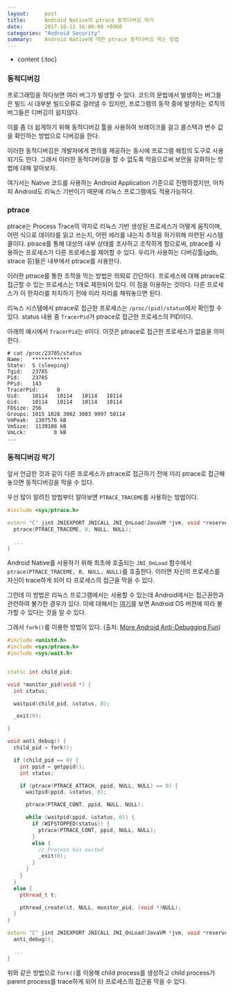 ```yaml
---
layout:     post
title:      Android Native의 ptrace 동적디버깅 막기
date:       2017-10-23 16:00:00 +0900
categories: "Android Security"
summary:    Android Native에 대한 ptrace 동적디버깅 막는 방법
---
```


* content
{:toc}

### 동적디버깅
프로그래밍을 하다보면 여러 버그가 발생할 수 있다.
코드의 문법에서 발생하는 버그들은 빌드 시 대부분 빌드오류로 걸러낼 수 있지만,
프로그램의 동작 중에 발생하는 로직의 버그들은 디버깅이 쉽지않다.

이를 좀 더 쉽게하기 위해 동적디버깅 툴을 사용하여
브레이크를 걸고 콜스택과 변수 값을 확인하는 방법으로 디버깅을 한다.

이러한 동적디버깅은 개발자에게 편의를 제공하는 동시에
프로그램 해킹의 도구로 사용되기도 한다.
그래서 이러한 동적디버깅을 할 수 없도록 막음으로써
보안을 강화하는 방법에 대해 알아보자.

여기서는 Native 코드를 사용하는 Android Application 기준으로 진행하겠지만,
어차피 Android도 리눅스 기반이기 때문에 리눅스 프로그램에도 적용가능하다.


### ptrace
ptrace는 Process Trace의 약자로
리눅스 기반 생성된 프로세스가 어떻게 움직이며, 어떤 식으로 데이타를 읽고 쓰는지, 
어떤 에러를 내는지 추적을 하기위해 마련된 시스템 콜이다.
ptrace를 통해 대상의 내부 상태를 조사하고 조작하게 함으로써,
ptrace를 사용하는 프로세스가 다른 프로세스를 제어할 수 있다.
우리가 사용하는 디버깅툴(gdb, strace 등)들은 내부에서 ptrace를 사용한다.

이러한 ptrace를 통한 조작을 막는 방법은 의외로 간단하다.
프로세스에 대해 ptrace로 접근할 수 있는 프로세스는 1개로 제한되어 있다.
이 점을 이용하는 것이다. 다른 프로세스가 이 한자리를 차지하기 전에
미리 자리를 채워놓으면 된다.

리눅스 시스템에서 ptrace로 접근한 프로세스는 `/proc/(pid)/status`에서 확인할 수 있다.
status 내용 중 `TracerPid`가 ptrace로 접근한 프로세스의 PID이다.

아래의 예시에서 `TracerPid`는 `0`이다.
이것은 ptrace로 접근한 프로세스가 없음을 의미한다.
```no-highlight
# cat /proc/23785/status
Name:   ************
State:  S (sleeping)
Tgid:   23785
Pid:    23785
PPid:   143
TracerPid:      0
Uid:    10114   10114   10114   10114
Gid:    10114   10114   10114   10114
FDSize: 256
Groups: 1015 1028 3002 3003 9997 50114
VmPeak:  1307576 kB
VmSize:  1139108 kB
VmLck:         0 kB
...
```


### 동적디버깅 막기
앞서 언급한 것과 같이 다른 프로세스가 ptrace로 접근하기 전에
미리 ptrace로 접근해 놓으면 동적디버깅을 막을 수 있다.

우선 많이 알려진 방법부터 알아보면 `PTRACE_TRACEME`를 사용하는 방법이다.
```cpp
#include <sys/ptrace.h>

extern "C" jint JNIEXPORT JNICALL JNI_OnLoad(JavaVM *jvm, void *reserved) {
  ptrace(PTRACE_TRACEME, 0, NULL, NULL);
  
  ...
}
```

Android Native를 사용하기 위해 최초에 호출되는 `JNI_OnLoad` 함수에서
`ptrace(PTRACE_TRACEME, 0, NULL, NULL)`를 호출한다.
이러면 자신의 프로세스를 자신이 trace하게 되어 타 프로세스의 접근을 막을 수 있다.

그런데 이 방법은 리눅스 프로그램에서는 사용할 수 있는데 Android에서는
접근권한과 관련하여 불가한 경우가 있다.
이에 대해서는 [여기](https://groups.google.com/forum/#!topic/android-security-discuss/gxSX6bIoCTc)를 보면
Android OS 버젼에 따라 불가할 수 있다는 것을 알 수 있다.

그래서 `fork()`를 이용한 방법이 있다.
(출처: [More Android Anti-Debugging Fun](http://www.vantagepoint.sg/blog/89-more-android-anti-debugging-fun))
```cpp
#include <unistd.h>
#include <sys/ptrace.h>
#include <sys/wait.h>


static int child_pid;

void *monitor_pid(void *) {
  int status;

  waitpid(child_pid, &status, 0);

  _exit(0);

}

void anti_debug() {
  child_pid = fork();

  if (child_pid == 0) {
    int ppid = getppid();
    int status;

    if (ptrace(PTRACE_ATTACH, ppid, NULL, NULL) == 0) {
      waitpid(ppid, &status, 0);

      ptrace(PTRACE_CONT, ppid, NULL, NULL);

      while (waitpid(ppid, &status, 0)) {
        if (WIFSTOPPED(status)) {
          ptrace(PTRACE_CONT, ppid, NULL, NULL);
        }
        else {
          // Process has exited
          _exit(0);
        }
      }
    }
  }
  else {
    pthread_t t;

    pthread_create(&t, NULL, monitor_pid, (void *)NULL);
  }
}

extern "C" jint JNIEXPORT JNICALL JNI_OnLoad(JavaVM *jvm, void *reserved) {
  anti_debug();

  ...
}
```

위와 같은 방법으로 `fork()`를 이용해 child process를 생성하고 child process가
parent process를 trace하게 되어 타 프로세스의 접근을 막을 수 있다.


